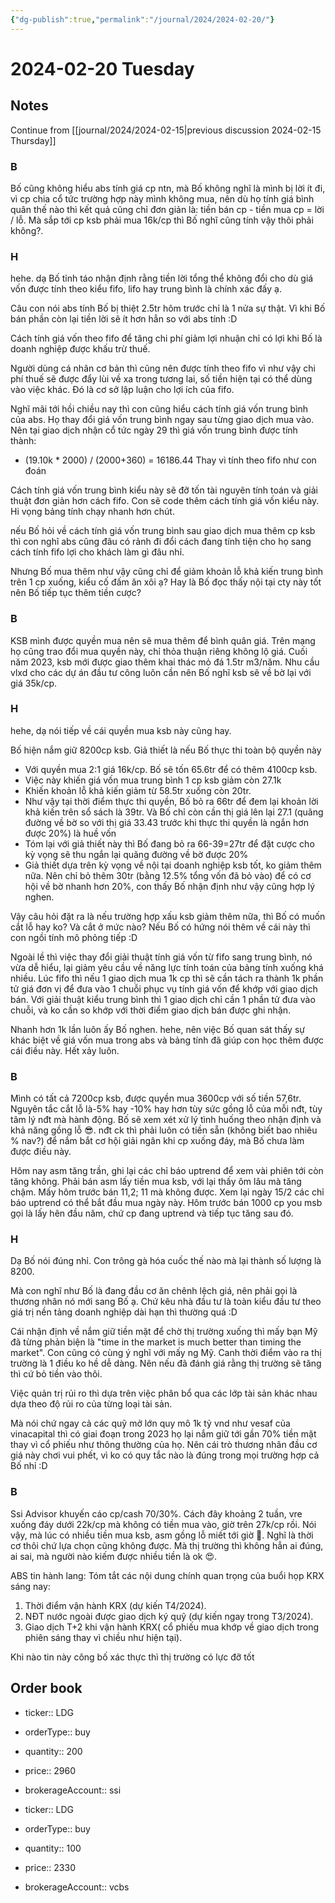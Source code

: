 ```yaml
---
{"dg-publish":true,"permalink":"/journal/2024/2024-02-20/"}
---
```


# 2024-02-20 Tuesday

## Notes

Continue from [[journal/2024/2024-02-15\|previous discussion 2024-02-15 Thursday]]

### B

Bố cũng không hiểu abs tính giá cp ntn, mà Bố không nghĩ là mình bị lời ít đi, vì cp chia cổ tức trường hợp này mình không mua, nên dù họ tính giá bình quân thế nào thì kết quả cũng chỉ đơn giản là: tiền bán cp - tiền mua cp = lời / lỗ.
Mà sắp tới cp ksb phải mua 16k/cp thì Bố nghĩ cũng tính vậy thôi phải không?.

### H

hehe. dạ Bố tỉnh táo nhận định rằng tiền lời tổng thể không đổi cho dù giá vốn được tính theo kiểu fifo, lifo hay trung bình là chính xác đấy ạ.

Câu con nói abs tính Bố bị thiệt 2.5tr hôm trước chỉ là 1 nửa sự thật. Vì khi Bố bán phần còn lại tiền lời sẽ ít hơn hẳn so với abs tính :D

Cách tính giá vốn theo fifo để tăng chi phí giảm lợi nhuận chỉ có lợi khi Bố là doanh nghiệp được khấu trừ thuế.

Người dùng cá nhân cơ bản thì cũng nên được tính theo fifo vì như vậy chi phí thuế sẽ được đẩy lùi về xa trong tương lai, số tiền hiện tại có thể dùng vào việc khác. Đó là cơ sở lập luận cho lợi ích của fifo.

Nghĩ mãi tới hồi chiều nay thì con cũng hiểu cách tính giá vốn trung bình của abs. Họ thay đổi giá vốn trung bình ngay sau từng giao dịch mua vào. Nên tại giao dịch nhận cổ tức ngày 29 thì giá vốn trung bình được tính thành:
- (19.10k * 2000) / (2000+360) = 16186.44
Thay vì tính theo fifo như con đoán

Cách tính giá vốn trung bình kiểu này sẽ đỡ tốn tài nguyên tính toán và giải thuật đơn giản hơn cách fifo. Con sẽ code thêm cách tính giá vốn kiểu này. Hi vọng bảng tính chạy nhanh hơn chút.

nếu Bố hỏi về cách tính giá vốn trung bình sau giao dịch mua thêm cp ksb thì con nghĩ abs cũng đâu có rảnh đi đổi cách đang tính tiện cho họ sang cách tính fifo lợi cho khách làm gì đâu nhỉ.

Nhưng Bố mua thêm như vậy cũng chỉ để giảm khoản lỗ khả kiến trung bình trên 1 cp xuống, kiểu cố đấm ăn xôi ạ? Hay là Bố đọc thấy nội tại cty này tốt nên Bố tiếp tục thêm tiền cược?

### B

KSB mình được quyền mua nên sẽ mua thêm để bình quân giá. Trên mạng họ cũng trao đổi mua quyền này, chỉ thỏa thuận riêng không lộ giá. Cuối năm 2023, ksb mới được giao thêm khai thác mỏ đá 1.5tr m3/năm. Nhu cầu vlxd cho các dự án đầu tư công luôn cần nên Bố nghĩ ksb sẽ về bờ lại với giá 35k/cp.

### H

hehe, dạ nói tiếp về cái quyền mua ksb này cũng hay.

Bố hiện nắm giữ 8200cp ksb. Giả thiết là nếu Bố thực thi toàn bộ quyền này
- Với quyền mua 2:1 giá 16k/cp. Bố sẽ tốn 65.6tr để có thêm 4100cp ksb. 
- Việc này khiến giá vốn mua trung bình 1 cp ksb giảm còn 27.1k
- Khiến khoản lỗ khả kiến giảm từ 58.5tr xuống còn 20tr.
- Như vậy tại thời điểm thực thi quyền, Bố bỏ ra 66tr để đem lại khoản lời khả kiến trên sổ sách là 39tr. Và Bố chỉ còn cần thị giá lên lại 27.1 (quãng đường về bờ so với thị giá 33.43 trước khi thực thi quyền là ngắn hơn được 20%) là huề vốn
- Tóm lại với giả thiết này thì Bố đang bỏ ra 66-39=27tr để đặt cược cho kỳ vọng sẽ thu ngắn lại quãng đường về bờ được 20%
- Giả thiết dựa trên kỳ vọng về nội tại doanh nghiệp ksb tốt, ko giảm thêm nữa. Nên chỉ bỏ thêm 30tr (bằng 12.5% tổng vốn đã bỏ vào) để có cơ hội về bờ nhanh hơn 20%, con thấy Bố nhận định như vậy cũng hợp lý nghen.

Vậy câu hỏi đặt ra là nếu trường hợp xấu ksb giảm thêm nữa, thì Bố có muốn cắt lỗ hay ko? Và cắt ở mức nào? Nếu Bố có hứng nói thêm về cái này thì con ngồi tính mô phỏng tiếp :D

Ngoài lề thì việc thay đổi giải thuật tính giá vốn từ fifo sang trung bình, nó vừa dễ hiểu, lại giảm yêu cầu về năng lực tính toán của bảng tính xuống khá nhiều. Lúc fifo thì nếu 1 giao dịch mua 1k cp thì sẽ cần tách ra thành 1k phần tử giá đơn vị để đưa vào 1 chuỗi phục vụ tính giá vốn để khớp với giao dịch bán. Với giải thuật kiểu trung bình thì 1 giao dịch chỉ cần 1 phần tử đưa vào chuỗi, và ko cần so khớp với thời điểm giao dịch bán được ghi nhận.

Nhanh hơn 1k lần luôn ấy Bố nghen. hehe, nên việc Bố quan sát thấy sự khác biệt về giá vốn mua trong abs và bảng tính đã giúp con học thêm được cái điều này. Hết xảy luôn.

### B

Mình có tất cả 7200cp ksb, được quyền mua 3600cp với số tiền 57,6tr.
Nguyên tắc cắt lỗ là-5% hay -10% hay hơn tùy sức gồng lỗ của mỗi nđt, tùy tâm lý nđt mà hành động. Bố sẽ xem xét xử lý tình huống theo nhận định và khả năng gồng lỗ 😎. nđt ck thì phải luôn có tiền sẵn (không biết bao nhiêu % nav?) để nắm bắt cơ hội giải ngân khi cp xuống đáy, mà Bố chưa làm được điều này.

Hôm nay asm tăng trần, ghi lại các chỉ báo uptrend để xem vài phiên tới còn tăng không. Phải bán asm lấy tiền mua ksb, với lại thấy ôm lâu mà tăng chậm. Mấy hôm trước bán 11,2; 11 mà không được.
Xem lại ngày 15/2 các chỉ báo uptrend có thể bắt đầu mua ngày này.
Hôm trước bán 1000 cp you msb gọi là lấy hên đầu năm, chứ cp đang uptrend và tiếp tục tăng sau đó.

### H

Dạ Bố nói đúng nhỉ. Con trông gà hóa cuốc thế nào mà lại thành số lượng là 8200.

Mà con nghĩ như Bố là đang đầu cơ ăn chênh lệch giá, nên phải gọi là thương nhân nó mới sang Bố ạ. Chứ kêu nhà đầu tư là toàn kiểu đầu tư theo giá trị nền tảng doanh nghiệp dài hạn thì thường quá :D

Cái nhận định về nắm giữ tiền mặt để chờ thị trường xuống thì mấy bạn Mỹ đã từng phản biện là "time in the market is much better than timing the market". Con cũng có cùng ý nghĩ với mấy ng Mỹ. Canh thời điểm vào ra thị trường là 1 điều ko hề dễ dàng. Nên nếu đã đánh giá rằng thị trường sẽ tăng thì cứ bỏ tiền vào thôi. 

Việc quản trị rủi ro thì dựa trên việc phân bổ qua các lớp tài sản khác nhau dựa theo độ rủi ro của từng loại tài sản.

Mà nói chứ ngay cả các quỹ mở lớn quy mô 1k tỷ vnd như vesaf của vinacapital thì có giai đoạn trong 2023 họ lại nắm giữ tới gần 70% tiền mặt thay vì cổ phiếu như thông thường của họ. Nên cái trò thương nhân đầu cơ giá này chơi vui phết, vì ko có quy tắc nào là đúng trong mọi trường hợp cả Bố nhỉ :D

### B

Ssi Advisor khuyến cáo cp/cash 70/30%. Cách đây khoảng 2 tuần, vre xuống đáy dưới 22k/cp mà không có tiền mua vào, giờ trên 27k/cp rồi. Nói vậy, mà lúc có nhiều tiền mua ksb, asm gồng lỗ miết tới giờ 🙂. Nghĩ là thời cơ thôi chứ lựa chọn cũng không được.
Mà thị trường thì không hẳn ai đúng, ai sai, mà người nào kiếm được nhiều tiền là ok 😍.

ABS tin hành lang:
Tóm tắt các nội dung chính quan trọng của buổi họp KRX sáng nay:
1. Thời điểm vận hành KRX (dự kiến T4/2024).
2. NĐT nước ngoài được giao dịch ký quỹ (dự kiến ngay trong T3/2024).
3. Giao dịch T+2 khi vận hành KRX( cổ phiếu mua khớp về giao dịch trong phiên sáng thay vì chiều như hiện tại).

Khi nào tin này công bố xác thực thì thị trường có lực đỡ tốt

## Order book

- ticker:: LDG
- orderType:: buy
- quantity:: 200
- price:: 2960
- brokerageAccount:: ssi

- ticker:: LDG
- orderType:: buy
- quantity:: 100
- price:: 2330
- brokerageAccount:: vcbs